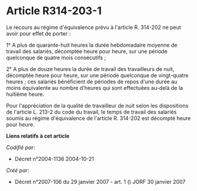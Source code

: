 # Article R314-203-1

Le recours au régime d'équivalence prévu à l'article R. 314-202 ne peut avoir pour effet de porter :

1° A plus de quarante-huit heures la durée hebdomadaire moyenne de travail des salariés, décomptée heure pour heure, sur une
période quelconque de quatre mois consécutifs ;

2° A plus de douze heures la durée de travail des travailleurs de nuit, décomptée heure pour heure, sur une période
quelconque de vingt-quatre heures ; ces salariés bénéficient de périodes de repos d'une durée au moins équivalente au nombre
d'heures qui sont effectuées au-delà de la huitième heure.

Pour l'appréciation de la qualité de travailleur de nuit selon les dispositions de l'article L. 213-2 du code du travail, le
temps de travail des salariés soumis au régime d'équivalence de l'article R. 314-202 est décompté heure pour heure.

**Liens relatifs à cet article**

_Codifié par_:

  - Décret n°2004-1136 2004-10-21

_Créé par_:

  - Décret n°2007-106 du 29 janvier 2007 - art. 1 () JORF 30 janvier 2007
